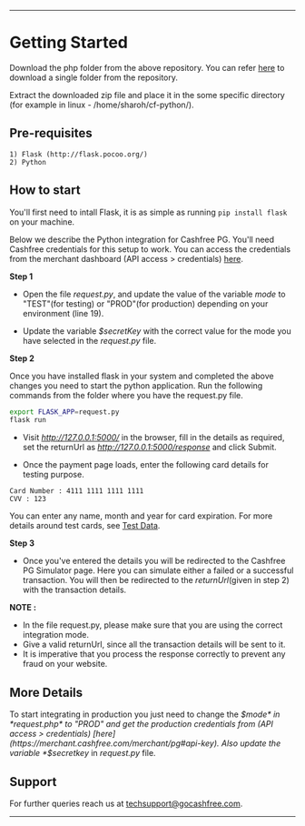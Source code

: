 *****************************************************************************************

# Getting Started

Download the php folder from the above repository. You can refer [here](https://stackoverflow.com/questions/7106012/download-a-single-folder-or-directory-from-a-github-repo) to download a single folder from the repository.

Extract the downloaded zip file and place it in the some specific directory (for example in linux - /home/sharoh/cf-python/). 

## Pre-requisites

```
1) Flask (http://flask.pocoo.org/)
2) Python

```

## How to start
You'll first need to intall Flask, it is as simple as running `pip install flask` on your machine. 

Below we describe the Python integration for Cashfree PG. You'll need Cashfree credentials for this setup to work. You can access the credentials from the merchant dashboard (API access > credentials) [here](https://test.gocashfree.com/merchant/pg#api-key).

**Step 1**

  - Open the file *request.py*, and update the value of the variable *mode* to "TEST"(for testing) or "PROD"(for production) depending on your environment (line 19).

  - Update the variable *$secretKey* with the correct value for the mode you have selected in the *request.py* file.

**Step 2**

  Once you have installed flask in your system and completed the above changes you need to start the python application.
  Run the following commands from the folder where you have the request.py file.  
  ```bash
  export FLASK_APP=request.py
  flask run
  ```
  - Visit *http://127.0.0.1:5000/* in the browser, fill in the details as required, set the returnUrl as *http://127.0.0.1:5000/response* and click Submit.

  - Once the payment page loads, enter the following card details for testing purpose. 
  
  ```
  Card Number : 4111 1111 1111 1111
  CVV : 123
  ```
  You can enter any name, month and year for card expiration. For more details around test cards, see [Test Data](https://docs.cashfree.com/docs/resources/#test-data).

**Step 3**

  - Once you've entered the details you will be redirected to the Cashfree PG Simulator page. Here you can simulate either a failed or a successful transaction. You will then be redirected to the *returnUrl*(given in step 2) with the transaction details.

**NOTE :** 

- In the file request.py, please make sure that you are using the correct integration mode. 
- Give a valid returnUrl, since all the transaction details will be sent to it.
- It is imperative that you process the response correctly to prevent any fraud on your website. 

## More Details

To start integrating in production you just need to change the *$mode* in *request.php* to "PROD" and get the production credentials from (API access > credentials) [here](https://merchant.cashfree.com/merchant/pg#api-key). Also update the variable *$secretkey* in *request.py* file.


## Support

For further queries reach us at [techsupport@gocashfree.com](techsupport@gocashfree.com). 

*****************************************************************************************
